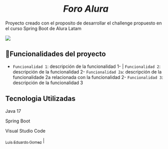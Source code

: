 <em><h1 align="center"> Foro Alura </h1></em>

<p>Proyecto creado con el proposito de desarrollar el challenge propuesto en el curso Spring Boot de Alura Latam</p>

<p align="left">
    <img src="https://img.shields.io/badge/STATUS-EN%20DESAROLLO-green">
</p>

## :hammer:Funcionalidades del proyecto

- `Funcionalidad 1`: descripción de la funcionalidad 1-  |  `Funcionalidad 2`: descripción de la funcionalidad 2- `Funcionalidad 2a`: descripción de la funcionalidade 2a relacionada con la funcionalidad 2- `Funcionalidad 3`: descripción de la funcionalidad 3


## Tecnologia Utilizadas

Java 17

Spring Boot

Visual Studio Code

 [<img width=115><br><sub>Luis Eduardo Gomez</sub>](https://github.com/lgomeval) |